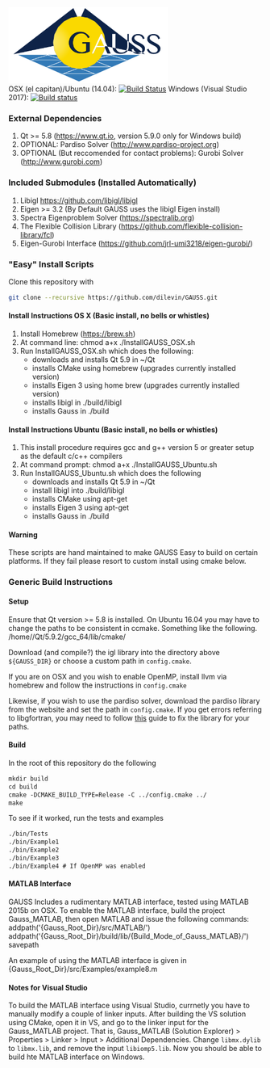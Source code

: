 <img src="GaussLogo.png" height="150"></img> <br>
OSX (el capitan)/Ubuntu (14.04): [![Build Status](https://travis-ci.org/dilevin/GAUSS.svg?branch=master)](https://travis-ci.org/dilevin/GAUSS) Windows (Visual Studio 2017): [![Build status](https://ci.appveyor.com/api/projects/status/oyvda3s704ibkfer?svg=true)](https://ci.appveyor.com/project/dilevin/gauss)

### External Dependencies ###
1. Qt >= 5.8 (https://www.qt.io, version 5.9.0 only for Windows build)
2. OPTIONAL: Pardiso Solver (http://www.pardiso-project.org)
3. OPTIONAL (But reccomended for contact problems): Gurobi Solver (http://www.gurobi.com)

### Included Submodules (Installed Automatically) ###
1. Libigl https://github.com/libigl/libigl
2. Eigen >= 3.2 (By Default GAUSS uses the libigl Eigen install)
3. Spectra Eigenproblem Solver (https://spectralib.org)
4. The Flexible Collision Library (https://github.com/flexible-collision-library/fcl)
5. Eigen-Gurobi Interface (https://github.com/jrl-umi3218/eigen-gurobi/)

### "Easy" Install Scripts ###
Clone this repository with 
```bash
git clone --recursive https://github.com/dilevin/GAUSS.git
```

#### Install Instructions OS X (Basic install, no bells or whistles) ####
1. Install Homebrew (https://brew.sh)
2. At command line: chmod a+x ./InstallGAUSS_OSX.sh
3. Run InstallGAUSS_OSX.sh which does the following:
	- downloads and installs Qt 5.9 in ~/Qt
	- installs CMake using homebrew (upgrades currently installed version)
	- installs Eigen 3 using home brew (upgrades currently installed version)
	- installs libigl in ./build/libigl
	- installs Gauss in ./build

#### Install Instructions Ubuntu (Basic install, no bells or whistles) ####
1. This install procedure requires gcc and g++ version 5 or greater setup as the default c/c++ compilers
2. At command prompt: chmod a+x ./InstallGAUSS_Ubuntu.sh
3. Run InstallGAUSS_Ubuntu.sh which does the following
	- downloads and installs Qt 5.9 in ~/Qt
	- install libigl into ./build/libigl
	- installs CMake using apt-get
	- installs Eigen 3 using apt-get
	- installs Gauss in ./build

#### Warning ####
These scripts are hand maintained to make GAUSS Easy to build on certain platforms. If they fail please resort to custom install using cmake below. 

### Generic Build Instructions ###

#### Setup ####

Ensure that Qt version >= 5.8 is installed.
On Ubuntu 16.04 you may have to change the paths to be consistent in ccmake. Something like the following.
    /home/<user>/Qt/5.9.2/gcc_64/lib/cmake/

Download (and compile?) the igl library into the directory above `${GAUSS_DIR}` or choose a custom path in `config.cmake`.

If you are on OSX and you wish to enable OpenMP, install llvm via homebrew and follow the instructions in `config.cmake`

Likewise, if you wish to use the pardiso solver, download the pardiso library from the website and set the path in `config.cmake`. If you get errors referring to libgfortran, you may need to follow [this](http://www.alecjacobson.com/weblog/?p=3946) guide to fix the library for your paths.

#### Build ####

In the root of this repository do the following

    mkdir build
    cd build
    cmake -DCMAKE_BUILD_TYPE=Release -C ../config.cmake ../
    make

To see if it worked, run the tests and examples
	
	./bin/Tests
	./bin/Example1
	./bin/Example2
	./bin/Example3
	./bin/Example4 # If OpenMP was enabled

#### MATLAB Interface ####
GAUSS Includes a rudimentary MATLAB interface, tested using MATLAB 2015b on OSX. To enable the MATLAB interface, build the project Gauss_MATLAB, then open MATLAB and issue the following commands:
	addpath('{Gauss_Root_Dir}/src/MATLAB/')
	addpath('{Gauss_Root_Dir}/build/lib/{Build_Mode_of_Gauss_MATLAB}/')
	savepath

An example of using the MATLAB interface is given in {Gauss_Root_Dir}/src/Examples/example8.m

#### Notes for Visual Studio ####
To build the MATLAB interface using Visual Studio, currnetly you have to manually modify a couple of linker inputs. After building the VS solution using CMake, open it in VS, and go to the linker input for the Gauss_MATLAB project. That is, Gauss_MATLAB (Solution Explorer) > Properties > Linker > Input > Additional Dependencies.
Change `libmx.dylib` to `libmx.lib`, and remove the input `libiomp5.lib`. Now you should be able to build hte MATLAB interface on Windows.
